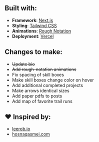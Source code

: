 ## Built with:

- **Framework**: [Next.js](https://nextjs.org/)
- **Styling**: [Tailwind CSS](https://tailwindcss.com)
- **Animations**: [Rough Notation](https://github.com/rough-stuff/rough-notation)
- **Deployment**: [Vercel](https://vercel.com/)

## Changes to make:

- ~~Update bio~~
- ~~Add rough-notation animations~~
- Fix spacing of skill boxes
- Make skill boxes change color on hover
- Add additional completed projects
- Make arrows identical sizes
- Add paper pdfs to posts
- Add map of favorite trail runs

## ❤️ Inspired by:

- [leerob.io](https://github.com/leerob/leerob.io)
- [hosnaqasmei.com](https://github.com/hqasmei/portfolio)
